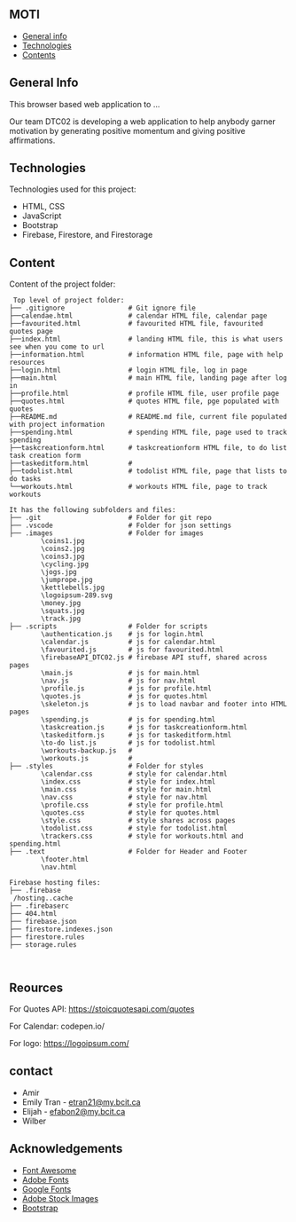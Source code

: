 ## MOTI

* [General info](#general-info)
* [Technologies](#technologies)
* [Contents](#content)

## General Info

This browser based web application to ...

Our team DTC02 is developing a web application to help anybody garner motivation by generating positive momentum and giving positive affirmations.

## Technologies

Technologies used for this project:

* HTML, CSS
* JavaScript
* Bootstrap
* Firebase, Firestore, and Firestorage

## Content

Content of the project folder:

```
 Top level of project folder:  
├── .gitignore                # Git ignore file
├──calendae.html              # calendar HTML file, calendar page            
├──favourited.html            # favourited HTML file, favourited quotes page
├──index.html                 # landing HTML file, this is what users see when you come to url
├──information.html           # information HTML file, page with help resources
├──login.html                 # login HTML file, log in page
├──main.html                  # main HTML file, landing page after log in
├──profile.html               # profile HTML file, user profile page
├──quotes.html                # quotes HTML file, pge populated with quotes
├──README.md                  # README.md file, current file populated with project information
├──spending.html              # spending HTML file, page used to track spending
├──taskcreationform.html      # taskcreationform HTML file, to do list task creation form
├──taskeditform.html          # 
├──todolist.html              # todolist HTML file, page that lists to do tasks
└──workouts.html              # workouts HTML file, page to track workouts

It has the following subfolders and files:
├── .git                      # Folder for git repo
├── .vscode                   # Folder for json settings
├── .images                   # Folder for images
        \coins1.jpg
        \coins2.jpg
        \coins3.jpg
        \cycling.jpg
        \jogs.jpg
        \jumprope.jpg
        \kettlebells.jpg
        \logoipsum-289.svg
        \money.jpg
        \squats.jpg
        \track.jpg           
├── .scripts                  # Folder for scripts
        \authentication.js    # js for login.html
        \calendar.js          # js for calendar.html
        \favourited.js        # js for favourited.html
        \firebaseAPI_DTC02.js # firebase API stuff, shared across pages
        \main.js              # js for main.html
        \nav.js               # js for nav.html
        \profile.js           # js for profile.html
        \quotes.js            # js for quotes.html
        \skeleton.js          # js to load navbar and footer into HTML pages
        \spending.js          # js for spending.html
        \taskcreation.js      # js for taskcreationform.html
        \taskeditform.js      # js for taskeditform.html
        \to-do list.js        # js for todolist.html
        \workouts-backup.js   #
        \workouts.js          #    
├── .styles                   # Folder for styles
        \calendar.css         # style for calendar.html
        \index.css            # style for index.html
        \main.css             # style for main.html
        \nav.css              # style for nav.html
        \profile.css          # style for profile.html
        \quotes.css           # style for quotes.html
        \style.css            # style shares across pages
        \todolist.css         # style for todolist.html
        \trackers.css         # style for workouts.html and spending.html
├── .text                     # Folder for Header and Footer
        \footer.html
        \nav.html

Firebase hosting files: 
├── .firebase
 /hosting..cache
├── .firebaserc
├── 404.html
├── firebase.json
├── firestore.indexes.json
├── firestore.rules
├── storage.rules



```

## Reources

For Quotes API:
<https://stoicquotesapi.com/quotes>

For Calendar:
codepen.io/

For logo:
<https://logoipsum.com/>

## contact

* Amir
* Emily Tran - etran21@my.bcit.ca
* Elijah - efabon2@my.bcit.ca
* Wilber

## Acknowledgements

* <a href="https://fontawesome.com/">Font Awesome</a>
* <a href="https://fonts.adobe.com/">Adobe Fonts</a>
* <a href="https://fonts.google.com/">Google Fonts</a>
* <a href="https://stock.adobe.com/images">Adobe Stock Images</a>
* <a href="https://getbootstrap.com/">Bootstrap</a>
